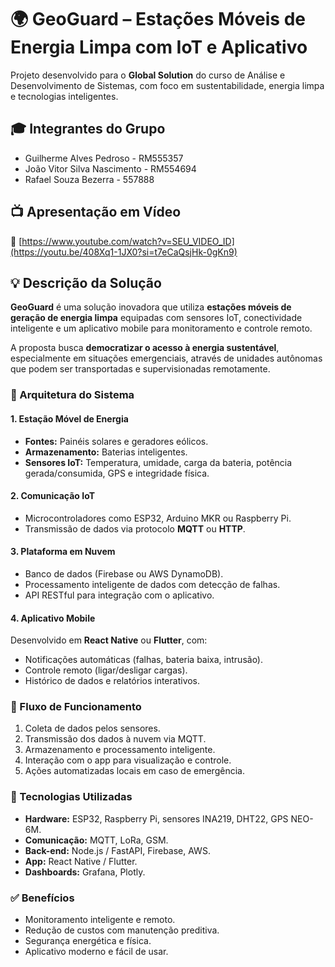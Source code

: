 # 🌍 GeoGuard – Estações Móveis de Energia Limpa com IoT e Aplicativo

Projeto desenvolvido para o **Global Solution** do curso de Análise e Desenvolvimento de Sistemas, com foco em sustentabilidade, energia limpa e tecnologias inteligentes.

## 🎓 Integrantes do Grupo
-  Guilherme Alves Pedroso - RM555357
-  João Vitor Silva Nascimento - RM554694
-  Rafael Souza Bezerra - 557888

## 📺 Apresentação em Vídeo
🔗 [https://www.youtube.com/watch?v=SEU_VIDEO_ID](https://youtu.be/408Xq1-1JX0?si=t7eCaQsjHk-0gKn9)

## 💡 Descrição da Solução

**GeoGuard** é uma solução inovadora que utiliza **estações móveis de geração de energia limpa** equipadas com sensores IoT, conectividade inteligente e um aplicativo mobile para monitoramento e controle remoto.

A proposta busca **democratizar o acesso à energia sustentável**, especialmente em situações emergenciais, através de unidades autônomas que podem ser transportadas e supervisionadas remotamente.

### 🔧 Arquitetura do Sistema

#### 1. Estação Móvel de Energia
- **Fontes:** Painéis solares e geradores eólicos.
- **Armazenamento:** Baterias inteligentes.
- **Sensores IoT:** Temperatura, umidade, carga da bateria, potência gerada/consumida, GPS e integridade física.

#### 2. Comunicação IoT
- Microcontroladores como ESP32, Arduino MKR ou Raspberry Pi.
- Transmissão de dados via protocolo **MQTT** ou **HTTP**.

#### 3. Plataforma em Nuvem
- Banco de dados (Firebase ou AWS DynamoDB).
- Processamento inteligente de dados com detecção de falhas.
- API RESTful para integração com o aplicativo.

#### 4. Aplicativo Mobile
Desenvolvido em **React Native** ou **Flutter**, com:
- Notificações automáticas (falhas, bateria baixa, intrusão).
- Controle remoto (ligar/desligar cargas).
- Histórico de dados e relatórios interativos.

### 🔄 Fluxo de Funcionamento
1. Coleta de dados pelos sensores.
2. Transmissão dos dados à nuvem via MQTT.
3. Armazenamento e processamento inteligente.
4. Interação com o app para visualização e controle.
5. Ações automatizadas locais em caso de emergência.

### 🧠 Tecnologias Utilizadas
- **Hardware:** ESP32, Raspberry Pi, sensores INA219, DHT22, GPS NEO-6M.
- **Comunicação:** MQTT, LoRa, GSM.
- **Back-end:** Node.js / FastAPI, Firebase, AWS.
- **App:** React Native / Flutter.
- **Dashboards:** Grafana, Plotly.

### ✅ Benefícios
- Monitoramento inteligente e remoto.
- Redução de custos com manutenção preditiva.
- Segurança energética e física.
- Aplicativo moderno e fácil de usar.
